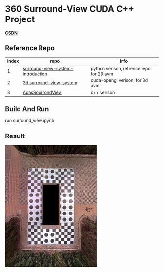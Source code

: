 # 360 Surround-View CUDA C++ Project

**[CSDN](https://blog.csdn.net/zyy_1278735167/article/details/133716840?spm=1001.2014.3001.5502)**

## Reference Repo

|index|repo|info|
|----|----|----|
|1|[surround-view-system-introduction](https://github.com/neozhaoliang/surround-view-system-introduction)|python verison, refrence repo for 2D avm|
|2|[3d surround-view-system](https://github.com/SokratG/Surround-View)|cuda+opengl verison, for 3d avm|
|3|[AdasSourrondView](https://github.com/JokerEyeAdas/AdasSourrondView)|c++ verison|

## Build And Run
run surround_view.ipynb
## Result

<img src="./surround.jpg" width="300">
